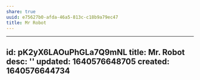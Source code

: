 ```yaml
---
share: true
uuid: e75627b0-afda-46a5-813c-c18b9a79ec47
title: Mr Robot
---
```

---
id: pK2yX6LAOuPhGLa7Q9mNL
title: Mr. Robot
desc: ''
updated: 1640576648705
created: 1640576644734
---